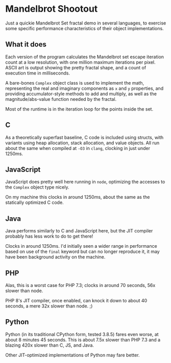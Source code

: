 # Mandelbrot Shootout

Just a quickie Mandelbrot Set fractal demo in several languages, to exercise some specific performance characteristics of their object implementations.

## What it does

Each version of the program calculates the Mandelbrot set escape iteration count at a low resolution, with one million maximum iterations per pixel. ASCII art is output showing the pretty fractal shape, and a count of execution time in milliseconds.

A bare-bones `Complex` object class is used to implement the math, representing the real and imaginary components as `x` and `y` properties, and providing accumulator-style methods to add and multiply, as well as the magnitude/abs-value function needed by the fractal.

Most of the runtime is in the iteration loop for the points inside the set.

## C

As a theoretically superfast baseline, C code is included using structs, with variants using heap allocation, stack allocation, and value objects. All run about the same when compiled at `-O3` in `clang`, clocking in just under 1250ms.

## JavaScript

JavaScript does pretty well here running in `node`, optimizing the accesses to the `Complex` object type nicely.

On my machine this clocks in around 1250ms, about the same as the statically optimized C code.

## Java

Java performs similarly to C and JavaScript here, but the JIT compiler probably has less work to do to get there!

Clocks in around 1250ms. I'd initially seen a wider range in performance based on use of the `final` keyword but can no longer reproduce it, it may have been background activity on the machine.

## PHP

Alas, this is a worst case for PHP 7.3; clocks in around 70 seconds, 56x slower than node.

PHP 8's JIT compiler, once enabled, can knock it down to about 40 seconds, a mere 32x slower than node. ;)

## Python

Python (in its traditional CPython form, tested 3.8.5) fares even worse, at about 8 minutes 45 seconds. This is about 7.5x slower than PHP 7.3 and a blazing 420x slower than C, JS, and Java.

Other JIT-optimized implementations of Python may fare better.
